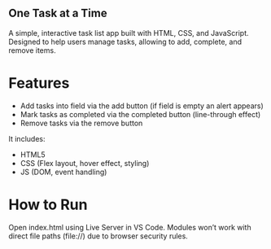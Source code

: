 ## One Task at a Time

A simple, interactive task list app built with HTML, CSS, and JavaScript. Designed to help users manage tasks, allowing to add, complete, and remove items.

# Features
- Add tasks into field via the add button (if field is empty an alert appears)
- Mark tasks as completed via the completed button (line-through effect)
- Remove tasks via the remove button

It includes:
- HTML5
- CSS (Flex layout, hover effect, styling)
- JS (DOM, event handling)

# How to Run
Open index.html using Live Server in VS Code.
Modules won’t work with direct file paths (file://) due to browser security rules.